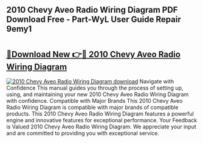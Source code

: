 ## 2010 Chevy Aveo Radio Wiring Diagram PDF Download Free - Part-WyL User Guide Repair 9emy1

# <h2><a href="http://dfj99fy.blite.top/?on=2010+Chevy+Aveo+Radio+Wiring+Diagram">🔗Download New 👉🔴 2010 Chevy Aveo Radio Wiring Diagram</a></h2>

[![2010 Chevy Aveo Radio Wiring Diagram download](https://i.imgur.com/lujVjoI.png)](http://dfj99fy.blite.top/?on=2010+Chevy+Aveo+Radio+Wiring+Diagram)
Navigate with Confidence This manual guides you through the process of setting up, using, and maintaining your new 2010 Chevy Aveo Radio Wiring Diagram with confidence. Compatible with Major Brands This 2010 Chevy Aveo Radio Wiring Diagram is compatible with major brands of compatible products. This 2010 Chevy Aveo Radio Wiring Diagram features a powerful engine and innovative features for exceptional performance. Your Feedback is Valued 2010 Chevy Aveo Radio Wiring Diagram. We appreciate your input and are committed to providing you with exceptional service.
